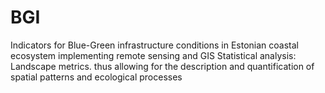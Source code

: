 # BGI
Indicators for Blue-Green infrastructure conditions in Estonian coastal ecosystem implementing remote sensing and GIS
Statistical analysis: Landscape metrics. thus allowing for the description and quantification of spatial patterns and ecological processes
